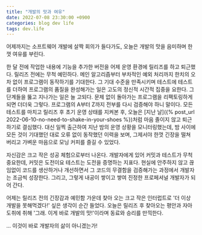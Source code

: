 ```yaml
---
title: "개발의 맛과 여유"
date: 2022-07-08 23:30:00 +0900
categories: blog dev life
tags: dev.life
---
```


어제까지는 소프트웨어 개발에 살짝 회의가 들다가도, 오늘은 개발의 맛을 음미하며 한껏 여유를 부린다.

한 달 전에 작업한 내용에 기능을 추가한 버전을 어제 운영 환경에 릴리즈를 하고 퇴근했다. 릴리즈 전에는 무척 예민하다. 메인 알고리즘부터 부차적인 예외 처리까지 한치의 오차 없이 프로그램이 동작하기를 기대한다. 그 기대 수준을 만족시키며 테스트에 테스트를 더하여 프로그램의 품질을 완성해가는 일은 고도의 정신적 시간적 집중을 요한다. 그 단계들을 뚫고 지나가는 일은 늘 고되다. 문제 없이 돌아가는 프로그램을 리팩토링하게 되면 더더욱 그렇다. 프로그램의 A부터 Z까지 전부를 다시 검증해야 하니 말이다. 모든 테스트를 마치고 릴리즈 후 초기 운영 상태를 지켜본 후, 오늘은 [지난 날]({% post_url 2022-06-10-no-need-to-shake-in-your-shoes %})처럼 마음 졸이지 않고 퇴근하기로 결심했다. 대신 일찍 출근하여 지난 밤의 운영 상황을 모니터링했는데, 밤 사이에 모든 것이 기대했던 대로 오류 없이 동작했던 이력을 보며, 그제서야 한껏 긴장을 떨쳐 버리고 가벼운 마음으로 모닝 커피를 즐길 수 있었다.

자신감은 크고 작은 성공 체험으로부터 나온다. 개발자에게 있어 커밋과 테스트가 무척 중요한데, 커밋은 도전이요 테스트는 도전을 증명하는 지표다. 현실에 안주하지 않고 끊임없이 코드를 생산하거나 개선하면서 그 코드의 무결함을 검증해가는 과정에서 개발자는 조금씩 성장한다. 그리고, 그렇게 내공이 쌓이고 쌓여 진정한 프로페셔널 개발자가 되어 간다. 

어제는 릴리즈 전의 긴장감과 예민함 가운데 찾아 오는 크고 작은 인터럽트로 '더 이상 개발을 못해먹겠다!' 싶은 생각이 순간 들었다. 오늘은 릴리즈 후 찾아오는 평안과 자아도취에 취해 '그래. 이게 바로 개발의 맛!'이라며 동료와 승리를 만끽한다.

... 이것이 바로 개발자의 삶이 아니겠는가!